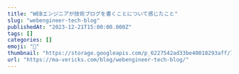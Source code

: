 ```yaml
---
title: "WEBエンジニアが技術ブログを書くことについて感じたこと"
slug: "webengineer-tech-blog"
publishedAt: "2023-12-21T15:00:00.000Z"
tags: []
categories: []
emoji: "🐺"
thumbnail: "https://storage.googleapis.com/p_6227542ad33be40018293aff/7381edad-3655-464c-a0cc-5904d5743168/webengineer-tech-blog.png"
url: "https://ma-vericks.com/blog/webengineer-tech-blog/"
---
```


